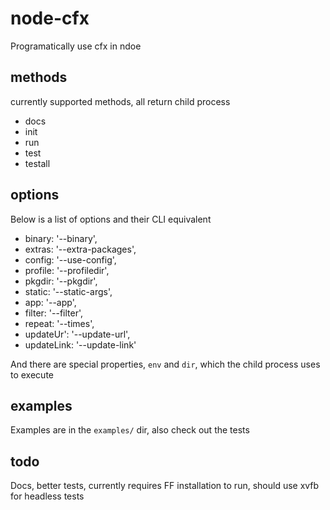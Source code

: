 node-cfx
======

Programatically use cfx in ndoe

## methods

currently supported methods, all return child process

* docs
* init
* run
* test
* testall

## options

Below is a list of options and their CLI equivalent
* binary: '--binary',
* extras: '--extra-packages',
* config: '--use-config',
* profile: '--profiledir',
* pkgdir: '--pkgdir',
* static: '--static-args',
* app: '--app',
* filter: '--filter',
* repeat: '--times',
* updateUr': '--update-url',
* updateLink: '--update-link'

And there are special properties, `env` and `dir`, which the child process uses to execute

## examples

Examples are in the `examples/` dir, also check out the tests

## todo

Docs, better tests, currently requires FF installation to run, should use xvfb for headless tests

